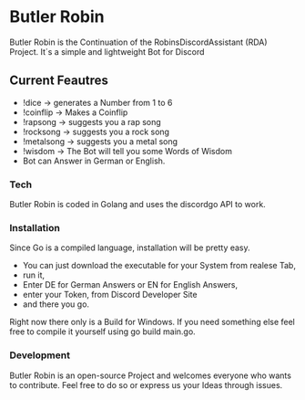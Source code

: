 # Butler Robin

Butler Robin is the Continuation of the RobinsDiscordAssistant (RDA) Project.
It´s a simple and lightweight Bot for Discord


## Current Feautres

  - !dice -> generates a Number from 1 to 6
  - !coinflip -> Makes a Coinflip
  - !rapsong -> suggests you a rap song
  - !rocksong -> suggests you a rock song
  - !metalsong -> suggests you a metal song
  - !wisdom -> The Bot will tell you some Words of Wisdom
  - Bot can Answer in German or English. 


### Tech
Butler Robin is coded in Golang and uses the discordgo API to work.


### Installation
Since Go is a compiled language, installation will be pretty easy.
  - You can just download the executable for your System from realese Tab, 
  - run it, 
  - Enter DE for German Answers or EN for English Answers,
  - enter your Token, from Discord Developer Site 
  - and there you go.

Right now there only is a Build for Windows. If you need something else feel free to compile it yourself using go build main.go.

### Development
Butler Robin is an open-source Project and welcomes everyone who wants to contribute.
Feel free to do so or express us your Ideas through issues.
